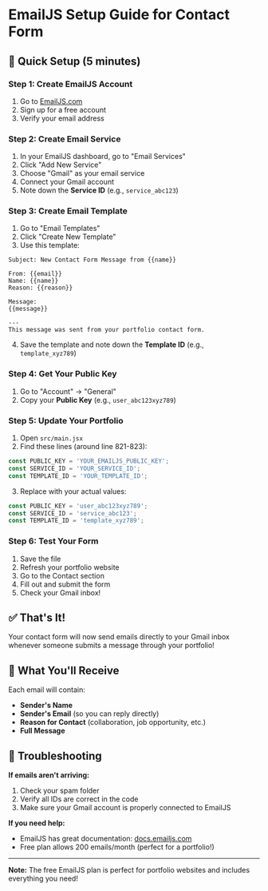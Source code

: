# EmailJS Setup Guide for Contact Form

## 🚀 Quick Setup (5 minutes)

### Step 1: Create EmailJS Account
1. Go to [EmailJS.com](https://www.emailjs.com/)
2. Sign up for a free account
3. Verify your email address

### Step 2: Create Email Service
1. In your EmailJS dashboard, go to "Email Services"
2. Click "Add New Service"
3. Choose "Gmail" as your email service
4. Connect your Gmail account
5. Note down the **Service ID** (e.g., `service_abc123`)

### Step 3: Create Email Template
1. Go to "Email Templates"
2. Click "Create New Template"
3. Use this template:

```
Subject: New Contact Form Message from {{name}}

From: {{email}}
Name: {{name}}
Reason: {{reason}}

Message:
{{message}}

---
This message was sent from your portfolio contact form.
```

4. Save the template and note down the **Template ID** (e.g., `template_xyz789`)

### Step 4: Get Your Public Key
1. Go to "Account" → "General"
2. Copy your **Public Key** (e.g., `user_abc123xyz789`)

### Step 5: Update Your Portfolio
1. Open `src/main.jsx`
2. Find these lines (around line 821-823):
```javascript
const PUBLIC_KEY = 'YOUR_EMAILJS_PUBLIC_KEY';
const SERVICE_ID = 'YOUR_SERVICE_ID';
const TEMPLATE_ID = 'YOUR_TEMPLATE_ID';
```

3. Replace with your actual values:
```javascript
const PUBLIC_KEY = 'user_abc123xyz789';
const SERVICE_ID = 'service_abc123';
const TEMPLATE_ID = 'template_xyz789';
```

### Step 6: Test Your Form
1. Save the file
2. Refresh your portfolio website
3. Go to the Contact section
4. Fill out and submit the form
5. Check your Gmail inbox!

## ✅ That's It!

Your contact form will now send emails directly to your Gmail inbox whenever someone submits a message through your portfolio!

## 📧 What You'll Receive

Each email will contain:
- **Sender's Name**
- **Sender's Email** (so you can reply directly)
- **Reason for Contact** (collaboration, job opportunity, etc.)
- **Full Message**

## 🔧 Troubleshooting

**If emails aren't arriving:**
1. Check your spam folder
2. Verify all IDs are correct in the code
3. Make sure your Gmail account is properly connected to EmailJS

**If you need help:**
- EmailJS has great documentation: [docs.emailjs.com](https://docs.emailjs.com/)
- Free plan allows 200 emails/month (perfect for a portfolio!)

---

**Note:** The free EmailJS plan is perfect for portfolio websites and includes everything you need!
